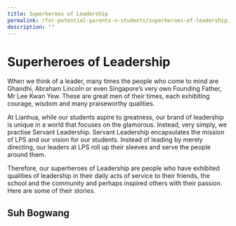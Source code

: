 ```yaml
---
title: Superheroes of Leadership
permalink: /for-potential-parents-n-students/superheroes-of-leadership/
description: ""
---
```

# Superheroes of Leadership

When we think of a leader, many times the people who come to mind are Ghandhi, Abraham Lincoln or even Singapore’s very own Founding Father, Mr Lee Kwan Yew. These are great men of their times, each exhibiting courage, wisdom and many praiseworthy qualities.

At Lianhua, while our students aspire to greatness, our brand of leadership is unique in a world that focuses on the glamorous. Instead, very simply, we practise Servant Leadership. Servant Leadership encapsulates the mission of LPS and our vision for our students. Instead of leading by merely directing, our leaders at LPS roll up their sleeves and serve the people around them.

Therefore, our superheroes of Leadership are people who have exhibited qualities of leadership in their daily acts of service to their friends, the school and the community and perhaps inspired others with their passion. Here are some of their stories.

## Suh Bogwang
